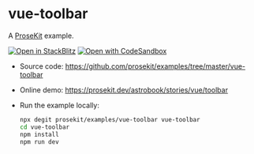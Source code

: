 # vue-toolbar

A [ProseKit](https://prosekit.dev) example.

[![Open in StackBlitz](https://developer.stackblitz.com/img/open_in_stackblitz.svg)](https://stackblitz.com/github/prosekit/examples/tree/master/vue-toolbar)
[![Open with CodeSandbox](https://assets.codesandbox.io/github/button-edit-lime.svg)](https://codesandbox.io/p/sandbox/github/prosekit/examples/tree/master/vue-toolbar)

- Source code: https://github.com/prosekit/examples/tree/master/vue-toolbar
- Online demo: https://prosekit.dev/astrobook/stories/vue/toolbar
- Run the example locally:

  ```bash
  npx degit prosekit/examples/vue-toolbar vue-toolbar
  cd vue-toolbar
  npm install
  npm run dev
  ```
